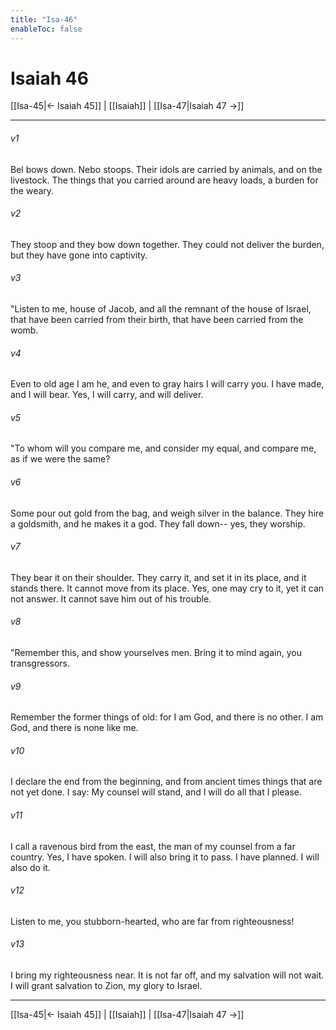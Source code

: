 ```yaml
---
title: "Isa-46"
enableToc: false
---
```

# Isaiah 46

[[Isa-45|← Isaiah 45]] | [[Isaiah]] | [[Isa-47|Isaiah 47 →]]
***



###### v1 
Bel bows down. Nebo stoops. Their idols are carried by animals, and on the livestock. The things that you carried around are heavy loads, a burden for the weary. 

###### v2 
They stoop and they bow down together. They could not deliver the burden, but they have gone into captivity. 

###### v3 
"Listen to me, house of Jacob, and all the remnant of the house of Israel, that have been carried from their birth, that have been carried from the womb. 

###### v4 
Even to old age I am he, and even to gray hairs I will carry you. I have made, and I will bear. Yes, I will carry, and will deliver. 

###### v5 
"To whom will you compare me, and consider my equal, and compare me, as if we were the same? 

###### v6 
Some pour out gold from the bag, and weigh silver in the balance. They hire a goldsmith, and he makes it a god. They fall down-- yes, they worship. 

###### v7 
They bear it on their shoulder. They carry it, and set it in its place, and it stands there. It cannot move from its place. Yes, one may cry to it, yet it can not answer. It cannot save him out of his trouble. 

###### v8 
"Remember this, and show yourselves men. Bring it to mind again, you transgressors. 

###### v9 
Remember the former things of old: for I am God, and there is no other. I am God, and there is none like me. 

###### v10 
I declare the end from the beginning, and from ancient times things that are not yet done. I say: My counsel will stand, and I will do all that I please. 

###### v11 
I call a ravenous bird from the east, the man of my counsel from a far country. Yes, I have spoken. I will also bring it to pass. I have planned. I will also do it. 

###### v12 
Listen to me, you stubborn-hearted, who are far from righteousness! 

###### v13 
I bring my righteousness near. It is not far off, and my salvation will not wait. I will grant salvation to Zion, my glory to Israel.

***
[[Isa-45|← Isaiah 45]] | [[Isaiah]] | [[Isa-47|Isaiah 47 →]]
